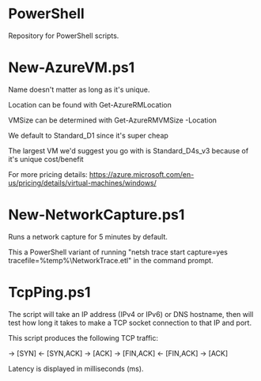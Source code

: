 # PowerShell
Repository for PowerShell scripts.

# New-AzureVM.ps1
Name doesn't matter as long as it's unique.

Location can be found with Get-AzureRMLocation

VMSize can be determined with Get-AzureRMVMSize -Location <location>
  
  We default to Standard_D1 since it's super cheap
  
  The largest VM we'd suggest you go with is Standard_D4s_v3 because of it's unique cost/benefit
  
  For more pricing details: https://azure.microsoft.com/en-us/pricing/details/virtual-machines/windows/


# New-NetworkCapture.ps1
Runs a network capture for 5 minutes by default.

This a PowerShell variant of running "netsh trace start capture=yes tracefile=%temp%\NetworkTrace.etl" in the command prompt.


# TcpPing.ps1
The script will take an IP address (IPv4 or IPv6) or DNS hostname, then will 
test how long it takes to make a TCP socket connection to that IP and port. 

This script produces the following TCP traffic:

-> [SYN]
<- [SYN,ACK]
-> [ACK]
-> [FIN,ACK]
<- [FIN,ACK]
-> [ACK]

Latency is displayed in milliseconds (ms).